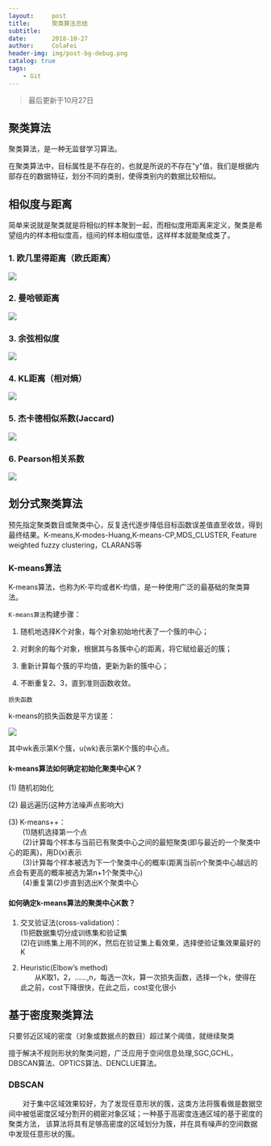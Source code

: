 ```yaml
---
layout:     post
title:      聚类算法总结
subtitle:   
date:       2018-10-27
author:     ColaFei
header-img: img/post-bg-debug.png
catalog: true
tags:
    - Git
---
```



>最后更新于10月27日

## 聚类算法

聚类算法，是一种无监督学习算法。

在聚类算法中，目标属性是不存在的，也就是所说的不存在"y"值，我们是根据内部存在的数据特征，划分不同的类别，使得类别内的数据比较相似。

## 相似度与距离

简单来说就是聚类就是将相似的样本聚到一起，而相似度用距离来定义，聚类是希望组内的样本相似度高，组间的样本相似度低，这样样本就能聚成类了。

### 1. 欧几里得距离（欧氏距离）

![](https://upload-images.jianshu.io/upload_images/13880974-eb786fc8d10a0b3c.png?imageMogr2/auto-orient/strip%7CimageView2/2/w/1240)

### 2. 曼哈顿距离

![](https://upload-images.jianshu.io/upload_images/13880974-8d60dddfc863dea9.png?imageMogr2/auto-orient/strip%7CimageView2/2/w/1240)

### 3. 余弦相似度

![](https://upload-images.jianshu.io/upload_images/13880974-49c2b4f5f44c7625.png?imageMogr2/auto-orient/strip%7CimageView2/2/w/1240)

### 4. KL距离（相对熵）

![](https://upload-images.jianshu.io/upload_images/13880974-b6c7d3bbdc440418.png?imageMogr2/auto-orient/strip%7CimageView2/2/w/1240)

### 5. 杰卡德相似系数(Jaccard)

![](https://upload-images.jianshu.io/upload_images/13880974-649021110adc4e46.png?imageMogr2/auto-orient/strip%7CimageView2/2/w/1240)

### 6. Pearson相关系数

![](https://upload-images.jianshu.io/upload_images/13880974-dcc52150fca6bbbb.png?imageMogr2/auto-orient/strip%7CimageView2/2/w/1240)

## 划分式聚类算法

预先指定聚类数目或聚类中心，反复迭代逐步降低目标函数误差值直至收敛，得到最终结果。K-means,K-modes-Huang,K-means-CP,MDS_CLUSTER, Feature weighted fuzzy clustering，CLARANS等

### K-means算法

K-means算法，也称为K-平均或者K-均值，是一种使用广泛的最基础的聚类算法。

``` K-means算法 ```构建步骤：

1. 随机地选择K个对象，每个对象初始地代表了一个簇的中心；

2. 对剩余的每个对象，根据其与各簇中心的距离，将它赋给最近的簇；

3. 重新计算每个簇的平均值，更新为新的簇中心；

4. 不断重复2、3，直到准则函数收敛。

``` 损失函数 ```

k-means的损失函数是平方误差：

![](https://upload-images.jianshu.io/upload_images/13880974-a8788390a694b520.png?imageMogr2/auto-orient/strip%7CimageView2/2/w/1240)

其中wk表示第K个簇，u(wk)表示第K个簇的中心点。

#### k-means算法如何确定初始化聚类中心K？

(1) 随机初始化<br />

(2) 最远遍历(这种方法噪声点影响大)<br />

(3) K-means++： <br />
&emsp;&emsp;(1)随机选择第一个点 <br />
&emsp;&emsp;(2)计算每个样本与当前已有聚类中心之间的最短聚类(即与最近的一个聚类中心的距离)，用D(x)表示 <br />
&emsp;&emsp;(3)计算每个样本被选为下一个聚类中心的概率(距离当前n个聚类中心越远的点会有更高的概率被选为第n+1个聚类中心) <br />
&emsp;&emsp;(4)重复第(2)步直到选出K个聚类中心

#### 如何确定k-means算法的聚类中心K数？

1. 交叉验证法(cross-validation)： <br />
(1)把数据集切分成训练集和验证集 <br />
(2)在训练集上用不同的K，然后在验证集上看效果，选择使验证集效果最好的K <br />

2. Heuristic(Elbow’s method) <br />
&emsp;&emsp;从K取1，2，……,n，每选一次k，算一次损失函数，选择一个k，使得在此之前，cost下降很快，在此之后，cost变化很小

## 基于密度聚类算法

只要邻近区域的密度（对象或数据点的数目）超过某个阈值，就继续聚类

擅于解决不规则形状的聚类问题，广泛应用于空间信息处理,SGC,GCHL，DBSCAN算法、OPTICS算法、DENCLUE算法。

### DBSCAN

&emsp;&emsp;对于集中区域效果较好，为了发现任意形状的簇，这类方法将簇看做是数据空间中被低密度区域分割开的稠密对象区域；一种基于高密度连通区域的基于密度的聚类方法，
该算法将具有足够高密度的区域划分为簇，并在具有噪声的空间数据中发现任意形状的簇。



